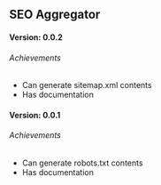 ## SEO Aggregator

#### Version: 0.0.2

###### Achievements

* Can generate sitemap.xml contents
* Has documentation

#### Version: 0.0.1

###### Achievements

* Can generate robots.txt contents
* Has documentation